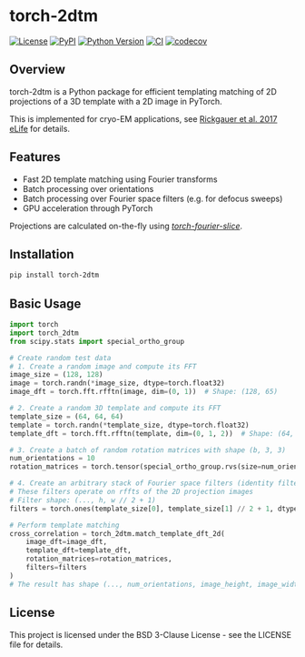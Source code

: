 # torch-2dtm

[![License](https://img.shields.io/pypi/l/torch-2dtm.svg?color=green)](https://github.com/teamtomo/torch-2dtm/raw/main/LICENSE)
[![PyPI](https://img.shields.io/pypi/v/torch-2dtm.svg?color=green)](https://pypi.org/project/torch-2dtm)
[![Python Version](https://img.shields.io/pypi/pyversions/torch-2dtm.svg?color=green)](https://python.org)
[![CI](https://github.com/teamtomo/torch-2dtm/actions/workflows/ci.yml/badge.svg)](https://github.com/teamtomo/torch-2dtm/actions/workflows/ci.yml)
[![codecov](https://codecov.io/gh/teamtomo/torch-2dtm/branch/main/graph/badge.svg)](https://codecov.io/gh/teamtomo/torch-2dtm)

## Overview

torch-2dtm is a Python package for efficient templating matching of 
2D projections of a 3D template with a 2D image in PyTorch.

This is implemented for cryo-EM applications, see 
[Rickgauer et al. 2017 eLife](https://doi.org/10.7554/eLife.25648) for details.

## Features

- Fast 2D template matching using Fourier transforms
- Batch processing over orientations
- Batch processing over Fourier space filters (e.g. for defocus sweeps)
- GPU acceleration through PyTorch

Projections are calculated on-the-fly using 
[*torch-fourier-slice*](https://github.com/teamtomo/torch-fourier-slice).

## Installation

```bash
pip install torch-2dtm
```

## Basic Usage

```python
import torch
import torch_2dtm
from scipy.stats import special_ortho_group

# Create random test data
# 1. Create a random image and compute its FFT
image_size = (128, 128)
image = torch.randn(*image_size, dtype=torch.float32)
image_dft = torch.fft.rfftn(image, dim=(0, 1))  # Shape: (128, 65)

# 2. Create a random 3D template and compute its FFT
template_size = (64, 64, 64)
template = torch.randn(*template_size, dtype=torch.float32)
template_dft = torch.fft.rfftn(template, dim=(0, 1, 2))  # Shape: (64, 64, 33)

# 3. Create a batch of random rotation matrices with shape (b, 3, 3)
num_orientations = 10
rotation_matrices = torch.tensor(special_ortho_group.rvs(size=num_orientations, dim=3), dtype=torch.float32)

# 4. Create an arbitrary stack of Fourier space filters (identity filter in this example)
# These filters operate on rffts of the 2D projection images
# Filter shape: (..., h, w // 2 + 1)
filters = torch.ones(template_size[0], template_size[1] // 2 + 1, dtype=torch.complex64)

# Perform template matching
cross_correlation = torch_2dtm.match_template_dft_2d(
    image_dft=image_dft,
    template_dft=template_dft,
    rotation_matrices=rotation_matrices,
    filters=filters
)
# The result has shape (..., num_orientations, image_height, image_width)
```

## License

This project is licensed under the BSD 3-Clause License - see the LICENSE file for details.
